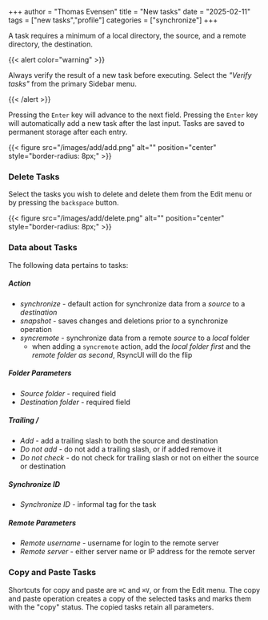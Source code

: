 +++
author = "Thomas Evensen"
title =  "New tasks"
date = "2025-02-11"
tags = ["new tasks","profile"]
categories = ["synchronize"]
+++

A task requires a minimum of a local directory, the source, and a remote directory, the destination.

{{< alert color="warning" >}}

Always verify the result of a new task before executing. Select the *"Verify tasks"* from the primary Sidebar menu.

{{< /alert >}}

Pressing the `Enter` key will advance to the next field. Pressing the `Enter` key will automatically add a new task after the last input. Tasks are saved to permanent storage after each entry.

{{< figure src="/images/add/add.png" alt="" position="center" style="border-radius: 8px;" >}}

### Delete Tasks

Select the tasks you wish to delete and delete them from the Edit menu or by pressing the `backspace` button.

{{< figure src="/images/add/delete.png" alt="" position="center" style="border-radius: 8px;" >}}

### Data about Tasks

The following data pertains to tasks:

##### Action

- *synchronize* - default action for synchronize data from a *source* to a *destination*
- *snapshot* - saves changes and deletions prior to a synchronize operation
- *syncremote* - synchronize data from a remote *source* to a *local* folder
    - when adding a `syncremote` action, add the *local folder first* and the *remote folder as second*, RsyncUI will do the flip

##### Folder Parameters

- *Source folder* - required field
- *Destination folder* - required field

##### Trailing /

- *Add*  - add a trailing slash to both the source and destination
- *Do not add* - do not add a trailing slash, or if added remove it
- *Do not check* - do not check for trailing slash or not on either the source or destination

##### Synchronize ID

- *Synchronize ID* - informal tag for the task

##### Remote Parameters

- *Remote username* -  username for login to the remote server
- *Remote server* - either server name or IP address for the remote server

### Copy and Paste Tasks

Shortcuts for copy and paste are `⌘C` and `⌘V`, or from the Edit menu. The copy and paste operation creates a copy of the selected tasks and marks them with the "copy" status. The copied tasks retain all parameters.


